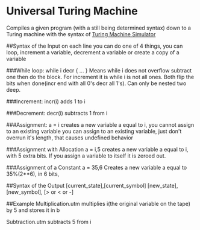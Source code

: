 # Universal Turing Machine

Compiles a given program (with a still being determined syntax)
down to a Turing machine with the syntax of [Turing Machine Simulator](https://martinugarte.com/turingmachine/)

##Syntax of the Input
on each line you can do one of 4 things, you can loop, increment a variable, decrement a variable or create a copy of a variable

###While loop:
	while i decr {
		...
	}
Means while i does not overflow subtract one then do the block. For increment it is while i is not all ones. Both flip the bits when done(incr end with all 0's decr all 1's). Can only be nested two deep.

###Increment:
	incr(i) 
adds 1 to i

###Decrement:
	decr(i)
subtracts 1 from i

###Assignment:
	a = i
creates a new variable a equal to i, you cannot assign to an existing variable you can assign to an existing variable, just don't overrun it's length, that causes undefined behavior

###Assignment with Allocation
	a = i,5
creates a new variable a equal to i, with 5 extra bits. If you assign a variable to itself it is zeroed out.

###Assignment of a Constant
    a = 35,6
Creates a new variable a equal to 35%(2**6), in 6 bits,

##Syntax of the Output
    [current_state],[current_symbol]
    [new_state],[new_symbol], [> or < or -]

##Example
Multiplication.utm multiplies i(the original variable on the tape) by 5 and stores it in b

Subtraction.utm subtracts 5 from i

